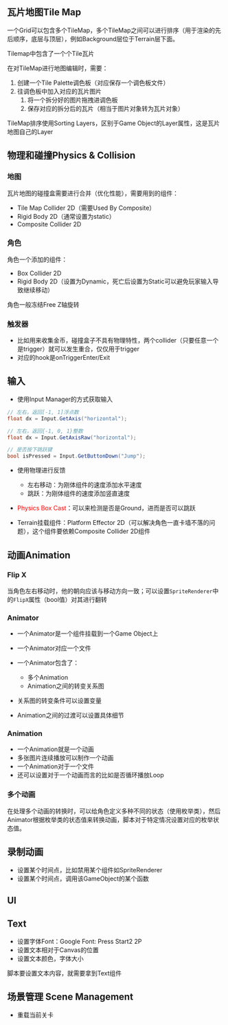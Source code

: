 
## 瓦片地图Tile Map

一个Grid可以包含多个TileMap，多个TileMap之间可以进行排序（用于渲染的先后顺序，底层与顶层），例如Background层位于Terrain层下面。

Tilemap中包含了一个个Tile瓦片

在对TileMap进行地图编辑时，需要：
1. 创建一个Tile Palette调色板（对应保存一个调色板文件）
2. 往调色板中加入对应的瓦片图片
	1. 将一个拆分好的图片拖拽进调色板
	2. 保存对应的拆分后的瓦片（相当于图片对象转为瓦片对象）

TileMap排序使用Sorting Layers，区别于Game Object的Layer属性，这是瓦片地图自己的Layer

## 物理和碰撞Physics & Collision

### 地图

瓦片地图的碰撞盒需要进行合并（优化性能），需要用到的组件：
- Tile Map Collider 2D（需要Used By Composite）
- Rigid Body 2D（通常设置为static）
- Composite Collider 2D

### 角色

角色一个添加的组件：
- Box Collider 2D
- Rigid Body 2D（设置为Dynamic，死亡后设置为Static可以避免玩家输入导致继续移动）

角色一般冻结Free Z轴旋转

### 触发器

- 比如用来收集金币，碰撞盒子不具有物理特性，两个collider（只要任意一个是trigger）就可以发生重合，仅仅用于trigger
- 对应的hook是onTriggerEnter/Exit

## 输入

- 使用Input Manager的方式获取输入
~~~c#
// 左右，返回[-1, 1]浮点数
float dx = Input.GetAxis("horizontal");

// 左右，返回{-1, 0, 1}整数
float dx = Input.GetAxisRaw("horizontal");

// 是否按下跳跃键
bool isPressed = Input.GetButtonDown("Jump");
~~~

- 使用物理进行反馈
	- 左右移动：为刚体组件的速度添加水平速度
	- 跳跃：为刚体组件的速度添加竖直速度

- <span style="color:red;">Physics Box Cast</span>：可以来检测是否是Ground，进而是否可以跳跃
- Terrain挂载组件：Platform Effector 2D（可以解决角色一直卡墙不落的问题），这个组件要依赖Composite Collider 2D组件

## 动画Animation

### Flip X

当角色左右移动时，他的朝向应该与移动方向一致；可以设置`SpriteRenderer`中的`FlipX`属性（bool值）对其进行翻转

### Animator
- 一个Animator是一个组件挂载到一个Game Object上
- 一个Animator对应一个文件
- 一个Animator包含了：
	- 多个Animation
	- Animation之间的转变关系图

- 关系图的转变条件可以设置变量
- Animation之间的过渡可以设置具体细节

### Animation
- 一个Animation就是一个动画
- 多张图片连续播放可以制作一个动画
- 一个Animation对于一个文件
- 还可以设置对于一个动画而言的比如是否循环播放Loop

### 多个动画

在处理多个动画的转换时，可以给角色定义多种不同的状态（使用枚举类），然后Animator根据枚举类的状态值来转换动画，脚本对于特定情况设置对应的枚举状态值。

## 录制动画

- 设置某个时间点，比如禁用某个组件如SpriteRenderer
- 设置某个时间点，调用该GameObject的某个函数

## UI

## Text

- 设置字体Font：Google Font: Press Start2 2P
- 设置文本相对于Canvas的位置
- 设置文本颜色，字体大小

脚本要设置文本内容，就需要拿到Text组件


## 场景管理 Scene Management

- 重载当前关卡